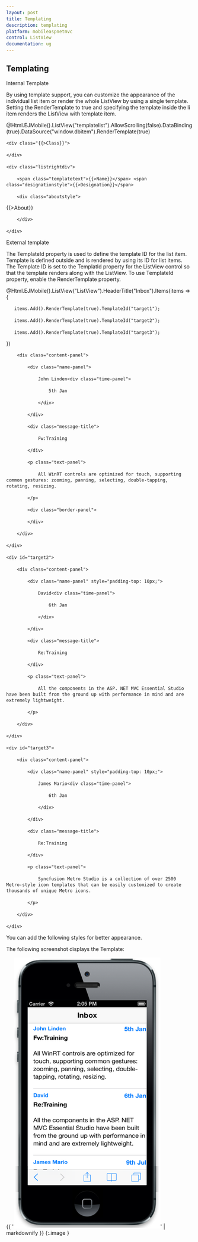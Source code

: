 ```yaml
---
layout: post
title: Templating
description: templating
platform: mobileaspnetmvc
control: ListView
documentation: ug
---
```


## Templating

Internal Template

By using template support, you can customize the appearance of the individual list item or render the whole ListView by using a single template. Setting the RenderTemplate to true and specifying the template inside the li item renders the ListView with template item.





@Html.EJMobile().ListView("templatelist").AllowScrolling(false).DataBinding(true).DataSource("window.dbitem").RenderTemplate(true)

<div class="cont-bg">

    <div class="{{>Class}}">

    </div>

    <div class="listrightdiv">

        <span class="templatetext">{{>Name}}</span> <span class="designationstyle">{{>Designation}}</span>

        <div class="aboutstyle">

{{>About}}

        </div>

    </div>

</div>

External template

The TemplateId property is used to define the template ID for the list item. Template is defined outside and is rendered by using its ID for list items. The Template ID is set to the TemplatId property for the ListView control so that the template renders along with the ListView. To use TemplateId property, enable the RenderTemplate property.





@Html.EJMobile().ListView("ListView").HeaderTitle("Inbox").Items(items => {

       items.Add().RenderTemplate(true).TemplateId("target1");

       items.Add().RenderTemplate(true).TemplateId("target2");

       items.Add().RenderTemplate(true).TemplateId("target3");

   })

<div id="target1">

        <div class="content-panel">

            <div class="name-panel">

                John Linden<div class="time-panel">

                    5th Jan

                </div>

            </div>

            <div class="message-title">

                Fw:Training

            </div>

            <p class="text-panel">

                All WinRT controls are optimized for touch, supporting common gestures: zooming, panning, selecting, double-tapping, rotating, resizing.

            </p>

            <div class="border-panel">

            </div>

        </div>

    </div>

    <div id="target2">

        <div class="content-panel">

            <div class="name-panel" style="padding-top: 10px;">

                David<div class="time-panel">

                    6th Jan

                </div>

            </div>

            <div class="message-title">

                Re:Training

            </div>

            <p class="text-panel">

                All the components in the ASP. NET MVC Essential Studio have been built from the ground up with performance in mind and are extremely lightweight.

            </p>

        </div>

    </div>

    <div id="target3">

        <div class="content-panel">

            <div class="name-panel" style="padding-top: 10px;">

                James Mario<div class="time-panel">

                    6th Jan

                </div>

            </div>

            <div class="message-title">

                Re:Training

            </div>

            <p class="text-panel">

                Syncfusion Metro Studio is a collection of over 2500 Metro-style icon templates that can be easily customized to create thousands of unique Metro icons.

            </p>

        </div>

    </div>

You can add the following styles for better appearance.

<style>



        .appview .e-m-android .name-panel, .appview .e-m-android .time-panel {

            color: #4DA6C4;

        }



        .appview .e-m-flat .name-panel, .appview .e-m-flat .time-panel {

            color: #F48B22;

        }



        .appview .time-panel {

            float: right;

            color: #007AFF;

            font-weight: bold;

        }



        .appview .content-panel {

            font-size: 14px;

        }



        .appview .name-panel {

            font-size: 15px;

            font-weight: bold;

            color: #007AFF;

            padding-bottom: 5px;

        }



        .appview .message-title {

            font-weight: bold;

            padding-bottom: 5px;

        }



        .appview .text-panel {

            padding-bottom: 5px;

            padding-top: 5px;

        }

    </style>



The following screenshot displays the Template:

{{ '![C:/Users/vincentxavier/Desktop/Work/Documentation/Complete Doc/ListBox/images/ios7_18.png](Templating_images/Templating_img1.png)' | markdownify }}
{:.image }


